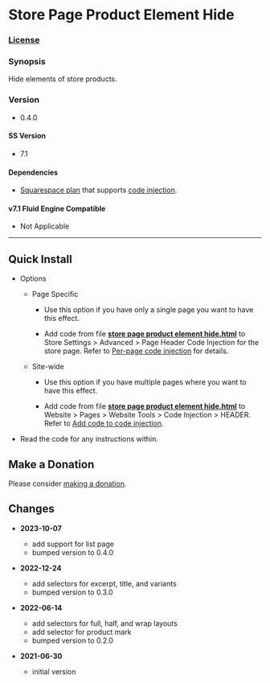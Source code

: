 # Store Page Product Element Hide

### [License][1]

### Synopsis

Hide elements of store products.

### Version

  * 0.4.0

#### SS Version

  * 7.1

#### Dependencies

  * [Squarespace plan][12] that supports [code injection][13].
  
#### v7.1 Fluid Engine Compatible

  * Not Applicable

---

## Quick Install

* Options

  * Page Specific
  
    * Use this option if you have only a single page you want to have this
      effect.
      
    * Add code from file **[store page product element hide.html][2]** to Store
      Settings > Advanced > Page Header Code Injection for the store page.
      Refer to [Per-page code injection][6] for details.
      
  * Site-wide
  
    * Use this option if you have multiple pages where you want to have this
      effect.
      
    * Add code from file **[store page product element hide.html][2]** to
      Website > Pages > Website Tools > Code Injection > HEADER. Refer to [Add
      code to code injection][7].
      
* Read the code for any instructions within.

## Make a Donation

Please consider [making a donation][3].

## Changes

* **2023-10-07**

  * add support for list page
  * bumped version to 0.4.0
  
* **2022-12-24**

  * add selectors for excerpt, title, and variants
  * bumped version to 0.3.0
  
* **2022-06-14**

  * add selectors for full, half, and wrap layouts
  * add selector for product mark
  * bumped version to 0.2.0
  
* **2021-06-30**

  * initial version

[1]: https://github.com/tomsWebConsulting/twcsl/blob/main/LICENSE.txt#L1
[12]: https://www.squarespace.com/pricing
[13]: https://support.squarespace.com/hc/en-us/articles/205815908
[2]: store%20page%20product%20element%20hide.html#L1
[6]: https://support.squarespace.com/hc/en-us/articles/205815908-Using-code-injection#toc-per-page-code-injection
[7]: https://support.squarespace.com/hc/en-us/articles/205815908-Using-code-injection#toc-add-code-to-code-injection
[3]: https://github.com/tomsWebConsulting/twcsl#make-a-donation
